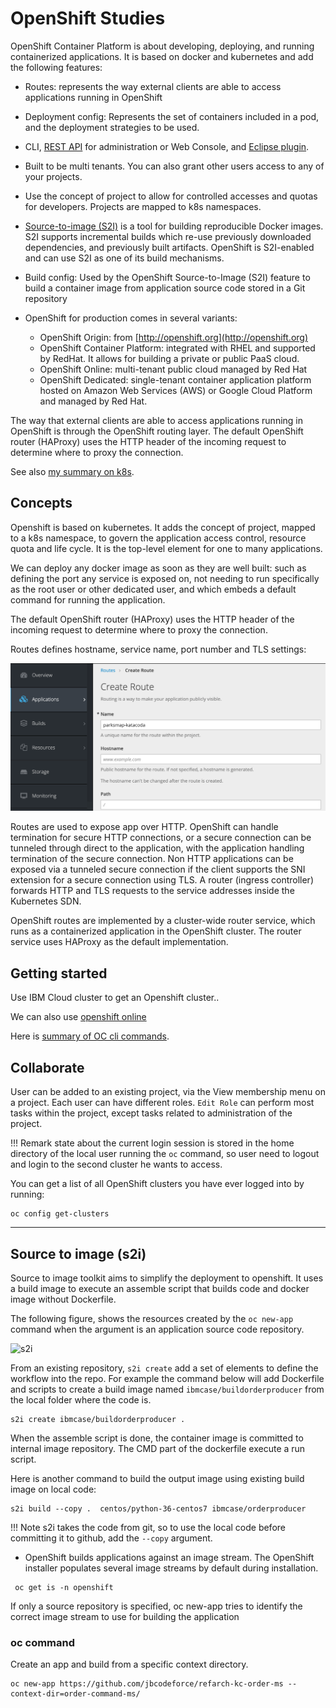 # OpenShift Studies

OpenShift Container Platform is about developing, deploying, and running containerized applications. It is based on docker and kubernetes and add the following features:

* Routes: represents the way external clients are able to access applications running in OpenShift
* Deployment config: Represents the set of containers included in a pod, and the deployment strategies to be used.
* CLI, [REST API](https://docs.openshift.org/latest/rest_api/index.html) for administration or Web Console, and [Eclipse plugin](https://tools.jboss.org/features/openshift.html).
* Built to be multi tenants. You can also grant other users access to any of your projects. 
* Use the concept of project to allow for controlled accesses and quotas for developers. Projects are mapped to k8s namespaces.
* [Source-to-image (S2I)](https://docs.openshift.org/latest/creating_images/s2i.html) is a tool for building reproducible Docker images. S2I supports incremental builds which re-use previously downloaded dependencies, and previously built artifacts. OpenShift is S2I-enabled and can use S2I as one of its build mechanisms.
* Build config: Used by the OpenShift Source-to-Image (S2I) feature to build a container image from application source code stored in a Git repository

* OpenShift for production comes in several variants:

    * OpenShift Origin: from [http://openshift.org](http://openshift.org)
    * OpenShift Container Platform: integrated with RHEL and supported by RedHat. It allows for building a private or public PaaS cloud.
    * OpenShift Online: multi-tenant public cloud managed by Red Hat
    * OpenShift Dedicated: single-tenant container application platform hosted on Amazon Web Services (AWS) or Google Cloud Platform and managed by Red Hat.

The way that external clients are able to access applications running in OpenShift is through the OpenShift routing layer. The default OpenShift router (HAProxy) uses the HTTP header of the incoming request to determine where to proxy the connection. 

See also [my summary on k8s](k8s/k8s-0.md).

## Concepts

Openshift is based on kubernetes. It adds the concept of project, mapped to a k8s namespace, to govern the application access control, resource quota and life cycle. It is the top-level element for one to many applications.

We can deploy any docker image  as soon as they are well built: such as defining the port any service is exposed on, not needing to run specifically as the root user or other dedicated user, and which embeds a default command for running the application.

The default OpenShift router (HAProxy) uses the HTTP header of the incoming request to determine where to proxy the connection. 

Routes defines hostname, service name, port number and TLS settings:

![](images/route.png)

Routes are used to expose app over HTTP. OpenShift can handle termination for secure HTTP connections, or a secure connection can be tunneled through direct to the application, with the application handling termination of the secure connection. Non HTTP applications can be exposed via a tunneled secure connection if the client supports the SNI extension for a secure connection using TLS.
A router (ingress controller) forwards HTTP and TLS requests to the service addresses inside the Kubernetes SDN.

OpenShift routes are implemented by a cluster-wide router service, which runs as a containerized application in the OpenShift cluster. The router service uses HAProxy as the default implementation.


## Getting started

Use IBM Cloud cluster to get an Openshift cluster..

We can also use [openshift online](https://docs.openshift.com/online/getting_started/basic_walkthrough.html) 

Here is [summary of OC cli commands](oc-cli.md).

## Collaborate

User can be added to an existing project, via the View membership menu on a project. Each user can have different roles. `Edit Role` can perform most tasks within the project, except tasks related to administration of the project.

!!! Remark
    state about the current login session is stored in the home directory of the local user running the `oc` command, so user need to logout and login to the second cluster he wants to access. 

You can get a list of all OpenShift clusters you have ever logged into by running:

```
oc config get-clusters
```

---

## Source to image (s2i)

Source to image toolkit aims to simplify the deployment to openshift. It uses a build image to execute an assemble script that builds code and docker image without Dockerfile.  

The following figure, shows the resources created by the `oc new-app` command when the argument is an application source code repository.

 ![s2i](https://rol.redhat.com/rol/static/static_file_cache/do180-4.2/openshift-dc-and-bc-3.png)

From an existing repository, `s2i create` add a set of elements to define the workflow into the repo. For example the command below will add Dockerfile and scripts to create a build image named `ibmcase/buildorderproducer` from the local folder where the code is.

```
s2i create ibmcase/buildorderproducer .
```

When the assemble script is done, the container image is committed to internal image repository. The CMD part of the dockerfile execute a run script.

Here is another command to build the output image using existing build image on local code:

```
s2i build --copy .  centos/python-36-centos7 ibmcase/orderproducer
```

!!! Note
    s2i takes the code from git, so to use the local code before committing it to github, add the `--copy` argument.

* OpenShift builds applications against an image stream. The OpenShift installer populates several image streams by default during installation.  

```shell
 oc get is -n openshift
```

If only a source repository is specified, oc new-app tries to identify the correct image stream to use for building the application

### oc command

Create an app and build from a specific context directory.

```
oc new-app https://github.com/jbcodeforce/refarch-kc-order-ms --context-dir=order-command-ms/
```

